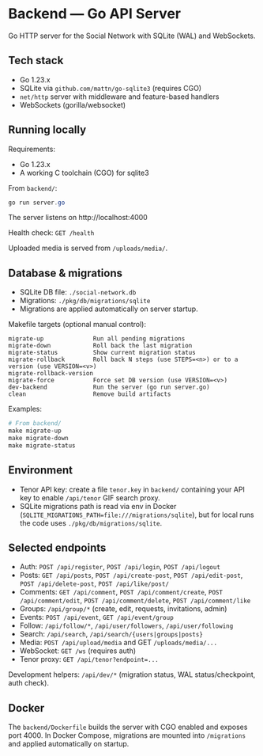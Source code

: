# Backend — Go API Server

Go HTTP server for the Social Network with SQLite (WAL) and WebSockets.

## Tech stack

- Go 1.23.x
- SQLite via `github.com/mattn/go-sqlite3` (requires CGO)
- `net/http` server with middleware and feature-based handlers
- WebSockets (gorilla/websocket)

## Running locally

Requirements:

- Go 1.23.x
- A working C toolchain (CGO) for sqlite3

From `backend/`:

```powershell
go run server.go
```

The server listens on http://localhost:4000

Health check: `GET /health`

Uploaded media is served from `/uploads/media/`.

## Database & migrations

- SQLite DB file: `./social-network.db`
- Migrations: `./pkg/db/migrations/sqlite`
- Migrations are applied automatically on server startup.

Makefile targets (optional manual control):

```text
migrate-up              Run all pending migrations
migrate-down            Roll back the last migration
migrate-status          Show current migration status
migrate-rollback        Roll back N steps (use STEPS=<n>) or to a version (use VERSION=<v>)
migrate-rollback-version
migrate-force           Force set DB version (use VERSION=<v>)
dev-backend             Run the server (go run server.go)
clean                   Remove build artifacts
```

Examples:

```powershell
# From backend/
make migrate-up
make migrate-down
make migrate-status
```

## Environment

- Tenor API key: create a file `tenor.key` in `backend/` containing your API key to enable `/api/tenor` GIF search proxy.
- SQLite migrations path is read via env in Docker (`SQLITE_MIGRATIONS_PATH=file:///migrations/sqlite`), but for local runs the code uses `./pkg/db/migrations/sqlite`.

## Selected endpoints

- Auth: `POST /api/register`, `POST /api/login`, `POST /api/logout`
- Posts: `GET /api/posts`, `POST /api/create-post`, `POST /api/edit-post`, `POST /api/delete-post`, `POST /api/like/post/`
- Comments: `GET /api/comment`, `POST /api/comment/create`, `POST /api/comment/edit`, `POST /api/comment/delete`, `POST /api/comment/like`
- Groups: `/api/group/*` (create, edit, requests, invitations, admin)
- Events: `POST /api/event`, `GET /api/event/group`
- Follow: `/api/follow/*`, `/api/user/followers`, `/api/user/following`
- Search: `/api/search`, `/api/search/{users|groups|posts}`
- Media: `POST /api/upload/media` and GET `/uploads/media/...`
- WebSocket: `GET /ws` (requires auth)
- Tenor proxy: `GET /api/tenor?endpoint=...`

Development helpers: `/api/dev/*` (migration status, WAL status/checkpoint, auth check).

## Docker

The `backend/Dockerfile` builds the server with CGO enabled and exposes port 4000. In Docker Compose, migrations are mounted into `/migrations` and applied automatically on startup.
